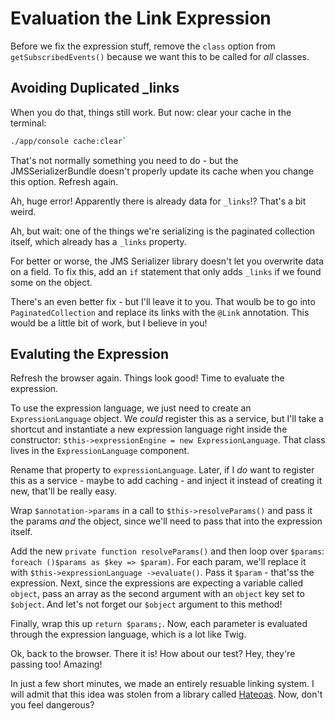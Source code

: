 # Evaluation the Link Expression

Before we fix the expression stuff, remove the `class` option from `getSubscribedEvents()`
because we want this to be called for *all* classes.

## Avoiding Duplicated _links

When you do that, things still work. But now: clear your cache in the terminal:

```bash
./app/console cache:clear`
``` 

That's not normally something you need to do - but the JMSSerializerBundle doesn't
properly update its cache when you change this option. Refresh again.

Ah, huge error! Apparently there is already data for `_links`!? That's a bit weird.

Ah, but wait: one of the things we're serializing is the paginated collection itself,
which already has a `_links` property.

For better or worse, the JMS Serializer library doesn't let you overwrite data on
a field. To fix this, add an `if` statement that only adds `_links` if we found some
on the object.

There's an even better fix - but I'll leave it to you. That woulb be to go into
`PaginatedCollection` and replace its links with the `@Link` annotation.
This would be a little bit of work, but I believe in you!

## Evaluting the Expression

Refresh the browser again. Things look good! Time to evaluate the expression.

To use the expression language, we just need to create an `ExpressionLanguage` object.
We *could* register this as a service, but I'll take a shortcut and instantiate a
new expression language right inside the constructor: `$this->expressionEngine = new ExpressionLanguage`.
That class lives in the `ExpressionLanguage` component.

Rename that property to `expressionLanguage`. Later, if I *do* want to register this
as a service - maybe to add caching - and inject it instead of creating it new, that'll
be really easy.

Wrap `$annotation->params` in a call to `$this->resolveParams()` and pass it the
params *and* the object, since we'll need to pass that into the expression itself.

Add the new `private function resolveParams()` and then loop over `$params`:
`foreach ()$params as $key => $param)`. For each param, we'll replace it with
`$this->expressionLanguage ->evaluate()`. Pass it `$param` - that'ss the expression.
Next, since the expressions are expecting a variable called `object`, pass an array
as the second argument with an `object` key set to `$object`. And let's not forget
our `$object` argument to this method!

Finally, wrap this up `return $params;`. Now, each parameter is evaluated through
the expression language, which is a lot like Twig.

Ok, back to the browser. There it is! How about our test? Hey, they're passing too!
Amazing!

In just a few short minutes, we made an entirely resuable linking system. I will
admit that this idea was stolen from a library called [Hateoas](https://github.com/willdurand/Hateoas).
Now, don't you feel dangerous?
